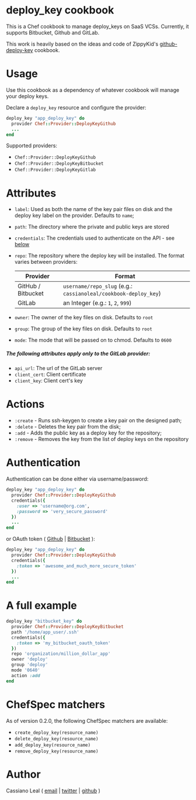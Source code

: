 # deploy_key cookbook

This is a Chef cookbook to manage deploy_keys on SaaS VCSs. Currently, it supports Bitbucket, Github and GitLab.

This work is heavily based on the ideas and code of ZippyKid's [github-deploy-key](https://github.com/zippykid/chef-github-deploy-key) cookbook.

# Usage

Use this cookbook as a dependency of whatever cookbook will manage your deploy keys.

Declare a `deploy_key` resource and configure the provider:

```ruby
deploy_key "app_deploy_key" do
  provider Chef::Provider::DeployKeyGithub
  ...
end
```

Supported providers:

* `Chef::Provider::DeployKeyGithub`
* `Chef::Provider::DeployKeyBitbucket`
* `Chef::Provider::DeployKeyGitlab`

# Attributes

* `label`: Used as both the name of the key pair files on disk and the deploy key label on the provider. Defaults to `name`;
* `path`: The directory where the private and public keys are stored
* `credentials`: The credentials used to authenticate on the API - see [below](#authentication)
* `repo`: The repository where the deploy key will be installed. The format varies between providers:

    | Provider           | Format                                                          |
    | ------------------ | --------------------------------------------------------------- |
    | GitHub / Bitbucket | `username/repo_slug` (e.g.: `cassianoleal/cookbook-deploy_key`) |
    | GitLab             | an Integer (e.g.: `1`, `2`, `999`)                              |

* `owner`: The owner of the key files on disk. Defaults to `root`
* `group`: The group of the key files on disk. Defaults to `root`
* `mode`: The mode that will be passed on to chmod. Defaults to `0600`

##### The following attributes apply only to the GitLab provider:
* `api_url`: The url of the GitLab server
* `client_cert`: Client certificate
* `client_key`: Client cert's key

# Actions

* `:create` - Runs ssh-keygen to create a key pair on the designed path;
* `:delete` - Deletes the key pair from the disk;
* `:add` - Adds the public key as a deploy key for the repository;
* `:remove` - Removes the key from the list of deploy keys on the repository

# Authentication

Authentication can be done either via username/password:

```ruby
deploy_key "app_deploy_key" do
  provider Chef::Provider::DeployKeyGithub
  credentials({
    :user => 'username@org.com',
    :password => 'very_secure_password'
  })
  ...
end
```

or OAuth token ( [Github](http://developer.github.com/v3/oauth/) | [Bitbucket](https://confluence.atlassian.com/display/BITBUCKET/OAuth+on+Bitbucket) ):

```ruby
deploy_key "app_deploy_key" do
  provider Chef::Provider::DeployKeyGithub
  credentials({
    :token => 'awesome_and_much_more_secure_token'
  })
  ...
end
```

# A full example

```ruby
deploy_key "bitbucket_key" do
  provider Chef::Provider::DeployKeyBitbucket
  path '/home/app_user/.ssh'
  credentials({
    :token => 'my_bitbucket_oauth_token'
  })
  repo 'organization/million_dollar_app'
  owner 'deploy'
  group 'deploy'
  mode '0640'
  action :add
end
```

# ChefSpec matchers

As of version 0.2.0, the following ChefSpec matchers are available:

* `create_deploy_key(resource_name)`
* `delete_deploy_key(resource_name)`
* `add_deploy_key(resource_name)`
* `remove_deploy_key(resource_name)`

# Author

Cassiano Leal ( [email](<mailto:cassianoleal@gmail.com>) | [twitter](http://twitter.com/cassianoleal) | [github](https://github.com/cassianoleal) )
